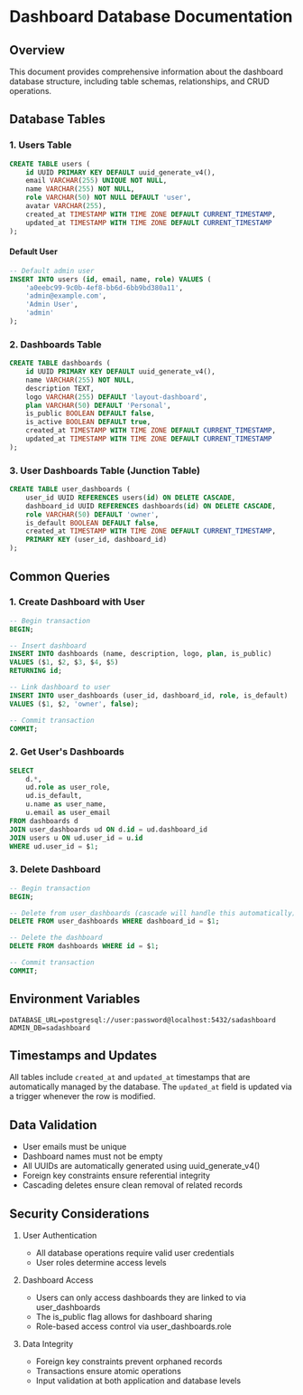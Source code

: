 # Dashboard Database Documentation

## Overview
This document provides comprehensive information about the dashboard database structure, including table schemas, relationships, and CRUD operations.

## Database Tables

### 1. Users Table
```sql
CREATE TABLE users (
    id UUID PRIMARY KEY DEFAULT uuid_generate_v4(),
    email VARCHAR(255) UNIQUE NOT NULL,
    name VARCHAR(255) NOT NULL,
    role VARCHAR(50) NOT NULL DEFAULT 'user',
    avatar VARCHAR(255),
    created_at TIMESTAMP WITH TIME ZONE DEFAULT CURRENT_TIMESTAMP,
    updated_at TIMESTAMP WITH TIME ZONE DEFAULT CURRENT_TIMESTAMP
);
```

#### Default User
```sql
-- Default admin user
INSERT INTO users (id, email, name, role) VALUES (
    'a0eebc99-9c0b-4ef8-bb6d-6bb9bd380a11',
    'admin@example.com',
    'Admin User',
    'admin'
);
```

### 2. Dashboards Table
```sql
CREATE TABLE dashboards (
    id UUID PRIMARY KEY DEFAULT uuid_generate_v4(),
    name VARCHAR(255) NOT NULL,
    description TEXT,
    logo VARCHAR(255) DEFAULT 'layout-dashboard',
    plan VARCHAR(50) DEFAULT 'Personal',
    is_public BOOLEAN DEFAULT false,
    is_active BOOLEAN DEFAULT true,
    created_at TIMESTAMP WITH TIME ZONE DEFAULT CURRENT_TIMESTAMP,
    updated_at TIMESTAMP WITH TIME ZONE DEFAULT CURRENT_TIMESTAMP
);
```

### 3. User Dashboards Table (Junction Table)
```sql
CREATE TABLE user_dashboards (
    user_id UUID REFERENCES users(id) ON DELETE CASCADE,
    dashboard_id UUID REFERENCES dashboards(id) ON DELETE CASCADE,
    role VARCHAR(50) DEFAULT 'owner',
    is_default BOOLEAN DEFAULT false,
    created_at TIMESTAMP WITH TIME ZONE DEFAULT CURRENT_TIMESTAMP,
    PRIMARY KEY (user_id, dashboard_id)
);
```

## Common Queries

### 1. Create Dashboard with User
```sql
-- Begin transaction
BEGIN;

-- Insert dashboard
INSERT INTO dashboards (name, description, logo, plan, is_public)
VALUES ($1, $2, $3, $4, $5)
RETURNING id;

-- Link dashboard to user
INSERT INTO user_dashboards (user_id, dashboard_id, role, is_default)
VALUES ($1, $2, 'owner', false);

-- Commit transaction
COMMIT;
```

### 2. Get User's Dashboards
```sql
SELECT 
    d.*,
    ud.role as user_role,
    ud.is_default,
    u.name as user_name,
    u.email as user_email
FROM dashboards d
JOIN user_dashboards ud ON d.id = ud.dashboard_id
JOIN users u ON ud.user_id = u.id
WHERE ud.user_id = $1;
```

### 3. Delete Dashboard
```sql
-- Begin transaction
BEGIN;

-- Delete from user_dashboards (cascade will handle this automatically)
DELETE FROM user_dashboards WHERE dashboard_id = $1;

-- Delete the dashboard
DELETE FROM dashboards WHERE id = $1;

-- Commit transaction
COMMIT;
```

## Environment Variables
```env
DATABASE_URL=postgresql://user:password@localhost:5432/sadashboard
ADMIN_DB=sadashboard
```

## Timestamps and Updates
All tables include `created_at` and `updated_at` timestamps that are automatically managed by the database. The `updated_at` field is updated via a trigger whenever the row is modified.

## Data Validation
- User emails must be unique
- Dashboard names must not be empty
- All UUIDs are automatically generated using uuid_generate_v4()
- Foreign key constraints ensure referential integrity
- Cascading deletes ensure clean removal of related records

## Security Considerations
1. User Authentication
   - All database operations require valid user credentials
   - User roles determine access levels

2. Dashboard Access
   - Users can only access dashboards they are linked to via user_dashboards
   - The is_public flag allows for dashboard sharing
   - Role-based access control via user_dashboards.role

3. Data Integrity
   - Foreign key constraints prevent orphaned records
   - Transactions ensure atomic operations
   - Input validation at both application and database levels
